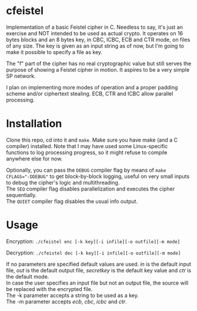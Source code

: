 # cfeistel
<p>Implementation of a basic Feistel cipher in C. Needless to say, it's just an exercise and NOT intended to be used as actual crypto.
It operates on 16 bytes blocks and an 8 bytes key, in CBC, ICBC, ECB and CTR mode, on files of any size.
The key is given as an input string as of now, but I'm going to make it possible to specify a file as key.</p>
<p>The "f" part of the cipher has no real cryptographic value but still serves the purpose of showing a Feistel cipher in motion. It aspires to be a very simple SP network.</p>
<p>I plan on implementing more modes of operation and a proper padding scheme and/or ciphertext stealing. 
ECB, CTR and ICBC allow parallel processing.</p>

# Installation
<p>Clone this repo, cd into it and <code>make</code>. Make sure you have make (and a C compiler) installed.
Note that I may have used some Linux-specific functions to log processing progress, so it might refuse to compile anywhere else for now.</p>
<p>Optionally, you can pass the <code>DEBUG</code> compiler flag by means of <code>make CFLAGS="-DDEBUG"</code> to get block-by-block logging, useful on very small inputs to debug the cipher's logic and multithreading.<br>
The <code>SEQ</code> compiler flag disables parallelization and executes the cipher sequentially.<br>
The <code>QUIET</code> compiler flag disables the usual info output.</p>

# Usage
Encryption:
`./cfeistel enc [-k key][-i infile][-o outfile][-m mode]`

Decryption:
`./cfeistel dec [-k key][-i infile][-o outfile][-m mode]`

<p>If no parameters are specified default values are used. 
<em>in</em> is the default input file, <em>out</em> is the default output file, <em>secretkey</em> is the default key value and <em>ctr</em> is the default mode.<br>
In case the user specifies an input file but not an output file, the source will be replaced with the encrypted file.<br>
The -k parameter accepts a string to be used as a key.<br>
The -m parameter accepts <em>ecb</em>, <em>cbc</em>, <em>icbc</em> and <em>ctr</em>.
</p>
